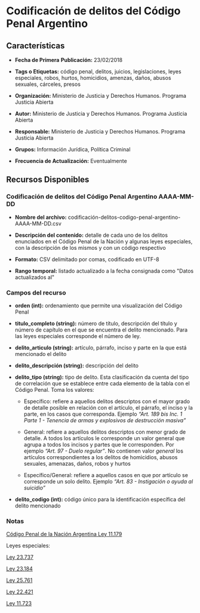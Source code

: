 Codificación de delitos del Código Penal Argentino
==================================================

Características
---------------

-   **Fecha de Primera** **Publicación:** 23/02/2018

-   **Tags o Etiquetas:** código penal, delitos, juicios, legislaciones, leyes especiales, robos, hurtos, homicidios, amenzas, daños, abusos sexuales, cárceles, presos

-   **Organización:** Ministerio de Justicia y Derechos Humanos. Programa Justicia Abierta

-   **Autor:** Ministerio de Justicia y Derechos Humanos. Programa Justicia Abierta

-   **Responsable:** Ministerio de Justicia y Derechos Humanos. Programa Justicia Abierta

-   **Grupos:** Información Jurídica, Política Criminal

-   **Frecuencia de Actualización:** Eventualmente

Recursos Disponibles
--------------------

### Codificación de delitos del Código Penal Argentino AAAA-MM-DD

-   **Nombre del archivo:** codificación-delitos-codigo-penal-argentino-AAAA-MM-DD.csv

-   **Descripción del contenido:** detalle de cada uno de los delitos enunciados en el Código Penal de la Nación y algunas leyes especiales, con la descripción de los mismos y con un código respectivo

-   **Formato:** CSV delimitado por comas, codificado en UTF-8

-   **Rango temporal:** listado actualizado a la fecha consignada como "Datos actualizados al"

### Campos del recurso

-   **orden (int):** ordenamiento que permite una visualización del Código Penal

-   **titulo_completo (string):** número de título, descripción del título y número de capítulo en el que se encuentra el delito mencionado. Para las leyes especiales corresponde el número de ley.

-   **delito_articulo (string):** artículo, párrafo, inciso y parte en la que está mencionado el delito

-   **delito_descripción (string):** descripción del delito

-   **delito_tipo (string):** tipo de delito. Esta clasificación da cuenta del tipo de correlación que se establece entre cada elemento de la tabla con el Código Penal. Toma los valores:

    -   Específico: refiere a aquellos delitos descriptos con el mayor grado de detalle posible en relación con el artículo, el párrafo, el inciso y la parte, en los casos que corresponda. Ejemplo *“Art. 189 bis Inc. 1 Parte 1 - Tenencia de armas y explosivos de destrucción masiva”*

    -   General: refiere a aquellos delitos descriptos con menor grado de detalle. A todos los artículos le corresponde un valor general que agrupa a todos los incisos y partes que le corresponden. Por ejemplo *“Art. 97 - Duelo regular”*. No contienen valor *general* los artículos correspondientes a los delitos de homicidios, abusos sexuales, amenazas, daños, robos y hurtos

    -   Específico/General: refiere a aquellos casos en que por artículo se corresponde un solo delito. Ejemplo *“Art. 83 - Instigación o ayuda al suicidio”*

-   **delito_codigo (int):** código único para la identificación específica del delito mencionado

### Notas

[Código Penal de la Nación Argentina Ley 11.179](http://servicios.infoleg.gob.ar/infolegInternet/anexos/15000-19999/16546/texact.htm)

Leyes especiales:

[Ley 23.737](http://servicios.infoleg.gob.ar/infolegInternet/anexos/0-4999/138/norma.htm)

[Ley 23.184](http://servicios.infoleg.gob.ar/infolegInternet/anexos/25000-29999/26207/norma.htm)

[Ley 25.761](http://servicios.infoleg.gob.ar/infolegInternet/anexos/85000-89999/87496/norma.htm)

[Ley 22.421](http://servicios.infoleg.gob.ar/infolegInternet/anexos/35000-39999/38116/norma.htm)

[Ley 11.723](http://servicios.infoleg.gob.ar/infolegInternet/anexos/40000-44999/42755/norma.htm)
